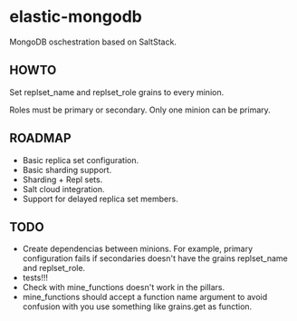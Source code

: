 elastic-mongodb
===============

MongoDB oschestration based on SaltStack.

HOWTO
-----

Set replset_name and replset_role grains to every minion.

Roles must be primary or secondary. Only one minion can be primary.

ROADMAP
-------

- Basic replica set configuration.
- Basic sharding support.
- Sharding + Repl sets.
- Salt cloud integration.
- Support for delayed replica set members.

TODO
----

- Create dependencias between minions. For example, primary configuration fails
  if secondaries doesn't have the grains replset_name and replset_role.
- tests!!!
- Check with mine_functions doesn't work in the pillars.
- mine_functions should accept a function name argument to avoid confusion with
  you use something like grains.get as function.
